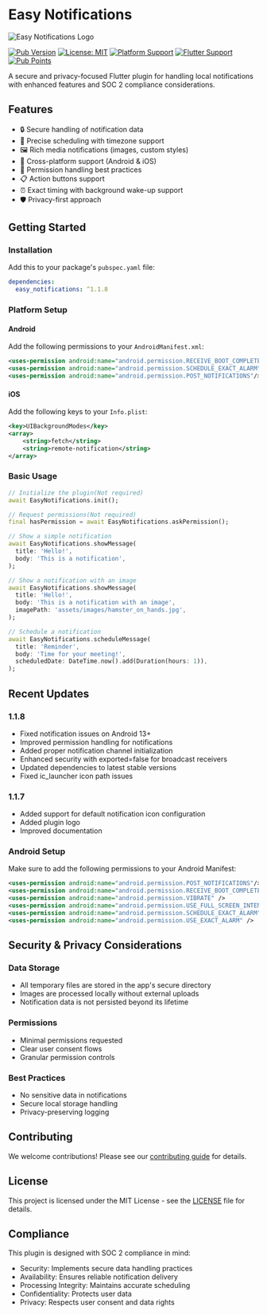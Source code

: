 # Easy Notifications

![Easy Notifications Logo](https://github.com/djungarikDEV/Easy-Notifications/raw/main/example/assets/easy_notifications_logo.jpg)

[![Pub Version](https://img.shields.io/pub/v/easy_notifications.svg)](https://pub.dev/packages/easy_notifications)
[![License: MIT](https://img.shields.io/badge/License-MIT-yellow.svg)](https://opensource.org/licenses/MIT)
[![Platform Support](https://img.shields.io/badge/platform-android%20|%20ios-blue.svg)](https://pub.dev/packages/easy_notifications)
[![Flutter Support](https://img.shields.io/badge/Flutter-%3E%3D2.0.0-blue.svg)](https://flutter.dev)
[![Pub Points](https://img.shields.io/pub/points/easy_notifications)](https://pub.dev/packages/easy_notifications/score)

A secure and privacy-focused Flutter plugin for handling local notifications with enhanced features and SOC 2 compliance considerations.

## Features

- 🔒 Secure handling of notification data
- 🎯 Precise scheduling with timezone support
- 🖼️ Rich media notifications (images, custom styles)
- 📱 Cross-platform support (Android & iOS)
- 🔐 Permission handling best practices
- 📋 Action buttons support
- ⏰ Exact timing with background wake-up support
- 🛡️ Privacy-first approach

## Getting Started

### Installation

Add this to your package's `pubspec.yaml` file:

```yaml
dependencies:
  easy_notifications: ^1.1.8
```

### Platform Setup

#### Android

Add the following permissions to your `AndroidManifest.xml`:

```xml
<uses-permission android:name="android.permission.RECEIVE_BOOT_COMPLETED"/>
<uses-permission android:name="android.permission.SCHEDULE_EXACT_ALARM" />
<uses-permission android:name="android.permission.POST_NOTIFICATIONS"/>
```

#### iOS

Add the following keys to your `Info.plist`:

```xml
<key>UIBackgroundModes</key>
<array>
    <string>fetch</string>
    <string>remote-notification</string>
</array>
```

### Basic Usage

```dart
// Initialize the plugin(Not required)
await EasyNotifications.init();

// Request permissions(Not required)
final hasPermission = await EasyNotifications.askPermission();

// Show a simple notification
await EasyNotifications.showMessage(
  title: 'Hello!',
  body: 'This is a notification',
);

// Show a notification with an image
await EasyNotifications.showMessage(
  title: 'Hello!',
  body: 'This is a notification with an image',
  imagePath: 'assets/images/hamster_on_hands.jpg',
);

// Schedule a notification
await EasyNotifications.scheduleMessage(
  title: 'Reminder',
  body: 'Time for your meeting!',
  scheduledDate: DateTime.now().add(Duration(hours: 1)),
);
```

## Recent Updates

### 1.1.8

* Fixed notification issues on Android 13+
* Improved permission handling for notifications
* Added proper notification channel initialization
* Enhanced security with exported=false for broadcast receivers
* Updated dependencies to latest stable versions
* Fixed ic_launcher icon path issues

### 1.1.7

* Added support for default notification icon configuration
* Added plugin logo
* Improved documentation

### Android Setup
Make sure to add the following permissions to your Android Manifest:

```xml
<uses-permission android:name="android.permission.POST_NOTIFICATIONS"/>
<uses-permission android:name="android.permission.RECEIVE_BOOT_COMPLETED"/>
<uses-permission android:name="android.permission.VIBRATE" />
<uses-permission android:name="android.permission.USE_FULL_SCREEN_INTENT" />
<uses-permission android:name="android.permission.SCHEDULE_EXACT_ALARM" />
<uses-permission android:name="android.permission.USE_EXACT_ALARM" />
```

## Security & Privacy Considerations

### Data Storage
- All temporary files are stored in the app's secure directory
- Images are processed locally without external uploads
- Notification data is not persisted beyond its lifetime

### Permissions
- Minimal permissions requested
- Clear user consent flows
- Granular permission controls

### Best Practices
- No sensitive data in notifications
- Secure local storage handling
- Privacy-preserving logging

## Contributing

We welcome contributions! Please see our [contributing guide](CONTRIBUTING.md) for details.

## License

This project is licensed under the MIT License - see the [LICENSE](LICENSE) file for details.

## Compliance

This plugin is designed with SOC 2 compliance in mind:
- Security: Implements secure data handling practices
- Availability: Ensures reliable notification delivery
- Processing Integrity: Maintains accurate scheduling
- Confidentiality: Protects user data
- Privacy: Respects user consent and data rights
